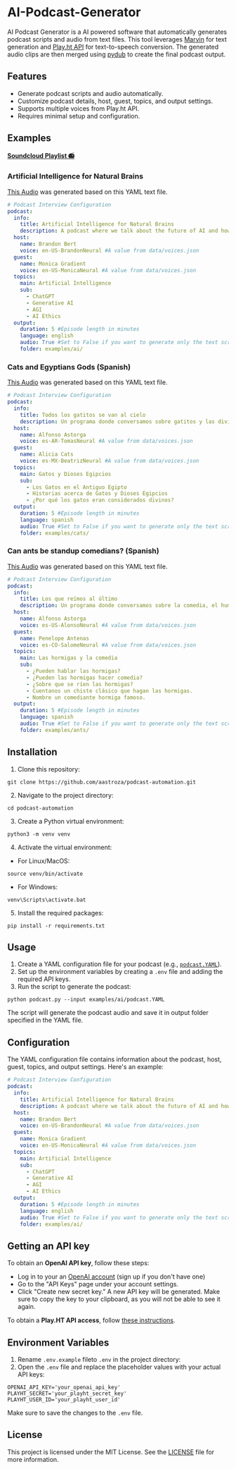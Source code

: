 # AI-Podcast-Generator

AI Podcast Generator is a AI powered software that automatically generates podcast scripts and audio from text files. This tool leverages [Marvin](https://github.com/PrefectHQ/marvin) for text generation and [Play.ht API](https://docs.play.ht/reference/api-getting-started) for text-to-speech conversion. The generated audio clips are then merged using [pydub](https://github.com/jiaaro/pydub) to create the final podcast output.

## Features

- Generate podcast scripts and audio automatically.
- Customize podcast details, host, guest, topics, and output settings.
- Supports multiple voices from Play.ht API.
- Requires minimal setup and configuration.

## Examples

[**Soundcloud Playlist 📻**](https://soundcloud.com/aastroza/sets/ai-podcast-generator?si=b10c28990e5f424eae907075448ddaf8&utm_source=clipboard&utm_medium=text&utm_campaign=social_sharing)

### Artificial Intelligence for Natural Brains
[This Audio](https://github.com/aastroza/ai-podcast-generator/raw/main/examples/ai/2023-04-24_e8548d33-47b0-493e-9326-b95d618af463.mp3) was generated based on this YAML text file.

```yaml
# Podcast Interview Configuration
podcast:
  info:
    title: Artificial Intelligence for Natural Brains
    description: A podcast where we talk about the future of AI and how it will affect our lives
  host:
    name: Brandon Bert
    voice: en-US-BrandonNeural #A value from data/voices.json
  guest:
    name: Monica Gradient
    voice: en-US-MonicaNeural #A value from data/voices.json
  topics:
    main: Artificial Intelligence
    sub:
      - ChatGPT
      - Generative AI
      - AGI
      - AI Ethics
  output:
    duration: 5 #Episode length in minutes
    language: english
    audio: True #Set to False if you want to generate only the text script
    folder: examples/ai/
```


### Cats and Egyptians Gods (Spanish)
[This Audio](https://github.com/aastroza/ai-podcast-generator/raw/main/examples/cats/2023-04-24_f08752be-a652-4df7-9e12-591dee1da6ad.mp3) was generated based on this YAML text file.

```yaml
# Podcast Interview Configuration
podcast:
  info:
    title: Todos los gatitos se van al cielo
    description: Un programa donde conversamos sobre gatitos y las divinidades egipcias
  host:
    name: Alfonso Astorga
    voice: es-AR-TomasNeural #A value from data/voices.json
  guest:
    name: Alicia Cats
    voice: es-MX-BeatrizNeural #A value from data/voices.json
  topics:
    main: Gatos y Dioses Egipcios
    sub:
      - Los Gatos en el Antiguo Egipto
      - Historias acerca de Gatos y Dioses Egipcios
      - ¿Por qué los gatos eran considerados divinos?
  output:
    duration: 5 #Episode length in minutes
    language: spanish
    audio: True #Set to False if you want to generate only the text script
    folder: examples/cats/
```

### Can ants be standup comedians? (Spanish)
[This Audio](https://github.com/aastroza/ai-podcast-generator/raw/main/examples/ants/2023-04-24_6985971b-9a53-4f11-bc86-8cc9dfe26bec.mp3) was generated based on this YAML text file.

```yaml
# Podcast Interview Configuration
podcast:
  info:
    title: Los que reímos al último
    description: Un programa donde conversamos sobre la comedia, el humor y los que les gusta terminar el día con una sonrisa
  host:
    name: Alfonso Astorga
    voice: es-US-AlonsoNeural #A value from data/voices.json
  guest:
    name: Penelope Antenas
    voice: es-CO-SalomeNeural #A value from data/voices.json
  topics:
    main: Las hormigas y la comedia
    sub:
      - ¿Pueden hablar las hormigas?
      - ¿Pueden las hormigas hacer comedia?
      - ¿Sobre que se ríen las hormigas?
      - Cuentanos un chiste clásico que hagan las hormigas.
      - Nombre un comediante hormiga famoso.
  output:
    duration: 5 #Episode length in minutes
    language: spanish
    audio: True #Set to False if you want to generate only the text script
    folder: examples/ants/
```

## Installation

1. Clone this repository:

```
git clone https://github.com/aastroza/podcast-automation.git
```

2. Navigate to the project directory:

```
cd podcast-automation
```

3. Create a Python virtual environment:

```
python3 -m venv venv
```

4. Activate the virtual environment:

- For Linux/MacOS:

```
source venv/bin/activate
```

- For Windows:

```
venv\Scripts\activate.bat
```

5. Install the required packages:

```
pip install -r requirements.txt
```

## Usage

1. Create a YAML configuration file for your podcast (e.g., [`podcast.YAML`](examples/ai/podcast.YAML)).
2. Set up the environment variables by creating a `.env` file and adding the required API keys.
3. Run the script to generate the podcast:

```
python podcast.py --input examples/ai/podcast.YAML
```

The script will generate the podcast audio and save it in output folder specified in the YAML file.

## Configuration

The YAML configuration file contains information about the podcast, host, guest, topics, and output settings. Here's an example:

```yaml
# Podcast Interview Configuration
podcast:
  info:
    title: Artificial Intelligence for Natural Brains
    description: A podcast where we talk about the future of AI and how it will affect our lives
  host:
    name: Brandon Bert
    voice: en-US-BrandonNeural #A value from data/voices.json
  guest:
    name: Monica Gradient
    voice: en-US-MonicaNeural #A value from data/voices.json
  topics:
    main: Artificial Intelligence
    sub:
      - ChatGPT
      - Generative AI
      - AGI
      - AI Ethics
  output:
    duration: 5 #Episode length in minutes
    language: english
    audio: True #Set to False if you want to generate only the text script
    folder: examples/ai/
```

## Getting an API key
To obtain an **OpenAI API key**, follow these steps:

- Log in to your an [OpenAI account](https://platform.openai.com/) (sign up if you don't have one)
- Go to the "API Keys" page under your account settings.
- Click "Create new secret key." A new API key will be generated. Make sure to copy the key to your clipboard, as you will not be able to see it again.

To obtain a **Play.HT API access**, follow [these instructions](https://docs.play.ht/reference/api-authentication).

## Environment Variables

1. Rename `.env.example` fileto `.env` in the project directory:
2. Open the `.env` file and replace the placeholder values with your actual API keys:

```
OPENAI_API_KEY='your_openai_api_key'
PLAYHT_SECRET='your_playht_secret_key'
PLAYHT_USER_ID='your_playht_user_id'
```

Make sure to save the changes to the `.env` file.

## License

This project is licensed under the MIT License. See the [LICENSE](LICENSE) file for more information.
